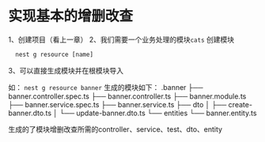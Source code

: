 # 实现基本的增删改查
1、创建项目（看上一章）
2、我们需要一个业务处理的模块`cats`
创建模块 
``` js
  nest g resource [name]
```
3、可以直接生成模块并在根模块导入

如：
`nest g resource banner`
生成的模块如下：
.banner
├── banner.controller.spec.ts
├── banner.controller.ts
├── banner.module.ts
├── banner.service.spec.ts
├── banner.service.ts
├── dto
│   ├── create-banner.dto.ts
│   └── update-banner.dto.ts
└── entities
    └── banner.entity.ts

生成的了模块增删改查所需的controller、service、test、dto、entity